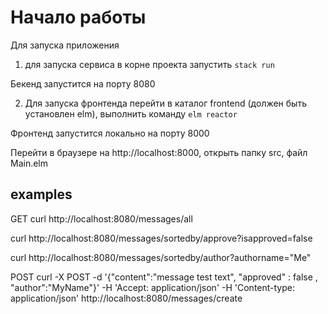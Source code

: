 # Начало работы

Для запуска приложения
1) для запуска сервиса в корне проекта запустить `stack run`

Бекенд запустится на порту 8080

2) Для запуска фронтенда перейти в каталог frontend (должен быть установлен elm), выполнить команду `elm reactor` 

Фронтенд запустится локально на порту 8000

Перейти в браузере на http://localhost:8000, открыть папку src, файл Main.elm


## examples

GET
curl http://localhost:8080/messages/all

curl http://localhost:8080/messages/sortedby/approve?isapproved=false

curl http://localhost:8080/messages/sortedby/author?authorname="Me"


POST
curl -X POST -d '{"content":"message test text", "approved" : false , "author":"MyName"}' -H 'Accept: application/json' -H 'Content-type: application/json' http://localhost:8080/messages/create
